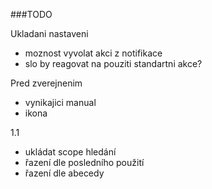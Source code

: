 ###TODO

Ukladani nastaveni
- moznost vyvolat akci z notifikace
- slo by reagovat na pouziti standartni akce?

Pred zverejnenim
- vynikajici manual
- ikona

1.1
- ukládat scope hledání
- řazení dle posledního použití
- řazení dle abecedy
